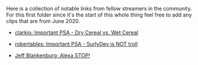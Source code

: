 Here is a collection of notable links from fellow streamers in the community. For this first folder since it's the start of this whole thing feel free to add any clips that are from June 2020.

- [clarkio: Important PSA - Dry Cereal vs. Wet Cereal](https://clips.twitch.tv/CallousTastyCiderMoreCowbell)

- [robertables: Important PSA - SurlyDev is NOT  troll](https://clips.twitch.tv/SpineySmoothIcecreamBCouch)
- [Jeff Blankenburg: Alexa STOP!](https://clips.twitch.tv/CrepuscularSuspiciousAsteriskFunRun)

